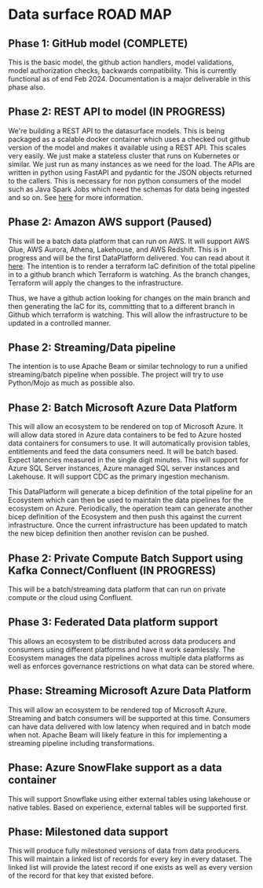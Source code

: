 # Data surface ROAD MAP

## Phase 1: GitHub model **(COMPLETE)**

This is the basic model, the github action handlers, model validations, model authorization checks, backwards compatibility. This is currently functional as of end Feb 2024. Documentation is a major deliverable in this phase also.

## Phase 2: REST API to model (IN PROGRESS)

We're building a REST API to the datasurface models. This is being packaged as a scalable docker container which uses a checked out github version of the model and makes it available using a REST API. This scales very easily. We just make a stateless cluster that runs on Kubernetes or similar. We just run as many instances as we need for the load. The APIs are written in python using FastAPI and pydantic for the JSON objects returned to the callers. This is necessary for non python consumers of the model such as Java Spark Jobs which need the schemas for data being ingested and so on. See [here](docs/REST_API.md) for more information.

## Phase 2: Amazon AWS support (Paused)

This will be a batch data platform that can run on AWS. It will support AWS Glue, AWS Aurora, Athena, Lakehouse, and AWS Redshift. This is in progress and will be the first DataPlatform delivered. You can read about it [here](docs/aws/design.md). The intention is to render a terraform IaC definition of the total pipeline in to a github branch which Terraform is watching. As the branch changes, Terraform will apply the changes to the infrastructure.

Thus, we have a github action looking for changes on the main branch and then generating the IaC for its, committing that to a different branch in Github which terraform is watching. This will allow the infrastructure to be updated in a controlled manner.

## Phase 2: Streaming/Data pipeline

The intention is to use Apache Beam or similar technology to run a unified streaming/batch pipeline when possible. The project will try to use Python/Mojo as much as possible also.

## Phase 2:  Batch Microsoft Azure Data Platform

This will allow an ecosystem to be rendered on top of Microsoft Azure. It will allow data stored in Azure data containers to be fed to Azure hosted data containers for consumers to use. It will automatically provision tables, entitlements and feed the data consumers need. It will be batch based. Expect latencies measured in the single digit minutes. This will support for Azure SQL Server instances, Azure managed SQL server instances and Lakehouse. It will support CDC as the primary ingestion mechanism.

This DataPlatform will generate a bicep definition of the total pipeline for an Ecosystem which can then be used to maintain the data pipelines for the ecosystem on Azure. Periodically, the operation team can generate another bicep definition of the Ecosystem and then push this against the current infrastructure. Once the current infrastructure has been updated to match the new bicep definition then another revision can be pushed.

## Phase 2: Private Compute Batch Support using Kafka Connect/Confluent (IN PROGRESS)

This will be a batch/streaming data platform that can run on private compute or the cloud using Confluent.

## Phase 3: Federated Data platform support

This allows an ecosystem to be distributed across data producers and consumers using different platforms and have it work seamlessly. The Ecosystem manages the data pipelines across multiple data platforms as well as enforces governance restrictions on what data can be stored where.

## Phase: Streaming Microsoft Azure Data Platform

This will allow an ecosystem to be rendered top of Microsoft Azure. Streaming and batch consumers will be supported at this time. Consumers can have data delivered with low latency when required and in batch mode when not. Apache Beam will likely feature in this for implementing a streaming pipeline including transformations.

## Phase: Azure SnowFlake support as a data container

This will support Snowflake using either external tables using lakehouse or native tables. Based on experience, external tables will be supported first.

## Phase: Milestoned data support

This will produce fully milestoned versions of data from data producers. This will maintain a linked list of records for every key in every dataset. The linked list will provide the latest record if one exists as well as every version of the record for that key that existed before.
